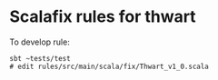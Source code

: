 # Scalafix rules for thwart

To develop rule:
```
sbt ~tests/test
# edit rules/src/main/scala/fix/Thwart_v1_0.scala
```
